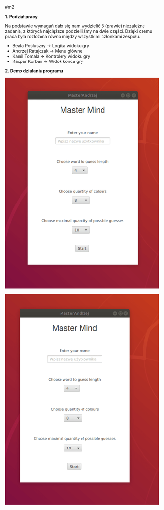 #m2

**1. Podział pracy**

Na podstawie wymagań dało się nam wydzielić 3 (prawie) niezależne zadania, z których najcięższe podzieliliśmy na dwie części. Dzięki czemu praca była rozłożona równo między wszystkimi członkami zespołu.

* Beata Posłuszny -> Logika widoku gry
* Andrzej Ratajczak -> Menu główne
* Kamil Tomala -> Kontrolery widoku gry
* Kacper Korban -> Widok końca gry

**2. Demo działania programu**

![](m2/GameWon.gif) 

![](m2/GameLost.gif) 
